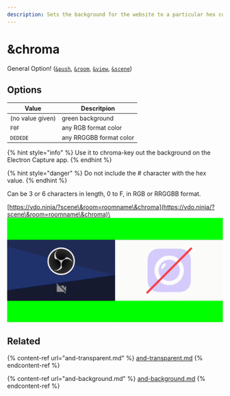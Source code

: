 ```yaml
---
description: Sets the background for the website to a particular hex color
---
```


# \&chroma

General Option! ([`&push`](../../source-settings/push.md), [`&room`](../../general-settings/room.md), [`&view`](../view-parameters/view.md), [`&scene`](../view-parameters/scene.md))

## Options

| Value            | Descritpion             |
| ---------------- | ----------------------- |
| (no value given) | green background        |
| `F0F`            | any RGB format color    |
| `DEDEDE`         | any RRGGBB format color |

{% hint style="info" %}
Use it to chroma-key out the background on the Electron Capture app.
{% endhint %}

{% hint style="danger" %}
Do not include the # character with the hex value.
{% endhint %}

Can be 3 or 6 characters in length, 0 to F, in RGB or RRGGBB format.

[https://vdo.ninja/?scene\&room=roomname\&chroma](https://vdo.ninja/?scene\&room=roomname\&chroma)\
![](<../../.gitbook/assets/image (3) (1) (1) (2) (2).png>)

## Related

{% content-ref url="and-transparent.md" %}
[and-transparent.md](and-transparent.md)
{% endcontent-ref %}

{% content-ref url="and-background.md" %}
[and-background.md](and-background.md)
{% endcontent-ref %}

